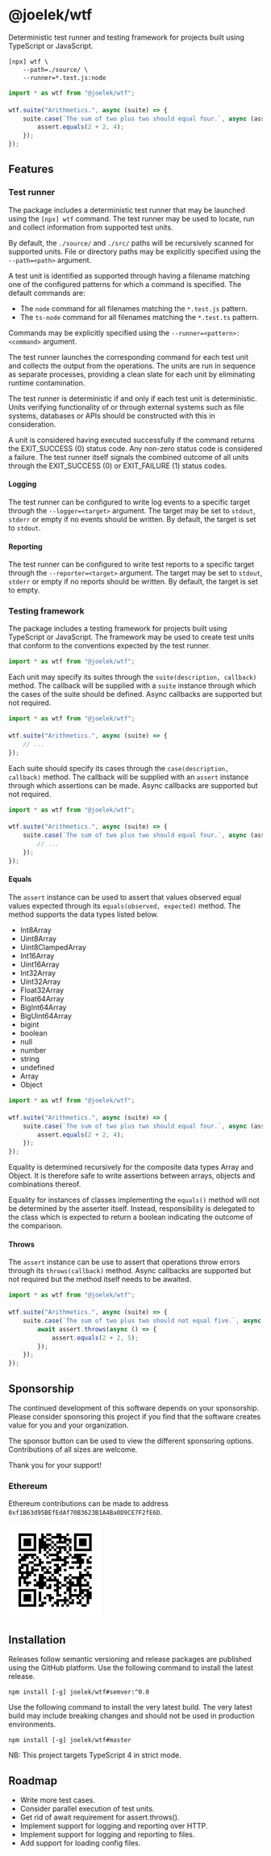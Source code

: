 # @joelek/wtf

Deterministic test runner and testing framework for projects built using TypeScript or JavaScript.

```
[npx] wtf \
	--path=./source/ \
	--runner=*.test.js:node
```

```ts
import * as wtf from "@joelek/wtf";

wtf.suite("Arithmetics.", async (suite) => {
	suite.case(`The sum of two plus two should equal four.`, async (assert) => {
		assert.equals(2 + 2, 4);
	});
});
```

## Features

### Test runner

The package includes a deterministic test runner that may be launched using the `[npx] wtf` command. The test runner may be used to locate, run and collect information from supported test units.

By default, the `./source/` and `./src/` paths will be recursively scanned for supported units. File or directory paths may be explicitly specified using the `--path=<path>` argument.

A test unit is identified as supported through having a filename matching one of the configured patterns for which a command is specified. The default commands are:

* The `node` command for all filenames matching the `*.test.js` pattern.
* The `ts-node` command for all filenames matching the `*.test.ts` pattern.

Commands may be explicitly specified using the `--runner=<pattern>:<command>` argument.

The test runner launches the corresponding command for each test unit and collects the output from the operations. The units are run in sequence as separate processes, providing a clean slate for each unit by eliminating runtime contamination.

The test runner is deterministic if and only if each test unit is deterministic. Units verifying functionality of or through external systems such as file systems, databases or APIs should be constructed with this in consideration.

A unit is considered having executed successfully if the command returns the EXIT_SUCCESS (0) status code. Any non-zero status code is considered a failure. The test runner itself signals the combined outcome of all units through the EXIT_SUCCESS (0) or EXIT_FAILURE (1) status codes.

#### Logging

The test runner can be configured to write log events to a specific target through the `--logger=<target>` argument. The target may be set to `stdout`, `stderr` or empty if no events should be written. By default, the target is set to `stdout`.

#### Reporting

The test runner can be configured to write test reports to a specific target through the `--reporter=<target>` argument. The target may be set to `stdout`, `stderr` or empty if no reports should be written. By default, the target is set to empty.

### Testing framework

The package includes a testing framework for projects built using TypeScript or JavaScript. The framework may be used to create test units that conform to the conventions expected by the test runner.

```ts
import * as wtf from "@joelek/wtf";
```

Each unit may specify its suites through the `suite(description, callback)` method. The callback will be supplied with a `suite` instance through which the cases of the suite should be defined. Async callbacks are supported but not required.

```ts
import * as wtf from "@joelek/wtf";

wtf.suite("Arithmetics.", async (suite) => {
	// ...
});
```

Each suite should specify its cases through the `case(description, callback)` method. The callback will be supplied with an `assert` instance through which assertions can be made. Async callbacks are supported but not required.

```ts
import * as wtf from "@joelek/wtf";

wtf.suite("Arithmetics.", async (suite) => {
	suite.case(`The sum of two plus two should equal four.`, async (assert) => {
		// ...
	});
});
```

#### Equals

The `assert` instance can be used to assert that values observed equal values expected through its `equals(observed, expected)` method. The method supports the data types listed below.

* Int8Array
* Uint8Array
* Uint8ClampedArray
* Int16Array
* Uint16Array
* Int32Array
* Uint32Array
* Float32Array
* Float64Array
* BigInt64Array
* BigUint64Array
* bigint
* boolean
* null
* number
* string
* undefined
* Array
* Object

```ts
import * as wtf from "@joelek/wtf";

wtf.suite("Arithmetics.", async (suite) => {
	suite.case(`The sum of two plus two should equal four.`, async (assert) => {
		assert.equals(2 + 2, 4);
	});
});
```

Equality is determined recursively for the composite data types Array and Object. It is therefore safe to write assertions between arrays, objects and combinations thereof.

Equality for instances of classes implementing the `equals()` method will not be determined by the asserter itself. Instead, responsibility is delegated to the class which is expected to return a boolean indicating the outcome of the comparison.

#### Throws

The `assert` instance can be use to assert that operations throw errors through its `throws(callback)` method. Async callbacks are supported but not required but the method itself needs to be awaited.

```ts
import * as wtf from "@joelek/wtf";

wtf.suite("Arithmetics.", async (suite) => {
	suite.case(`The sum of two plus two should not equal five.`, async (assert) => {
		await assert.throws(async () => {
			assert.equals(2 + 2, 5);
		});
	});
});
```

## Sponsorship

The continued development of this software depends on your sponsorship. Please consider sponsoring this project if you find that the software creates value for you and your organization.

The sponsor button can be used to view the different sponsoring options. Contributions of all sizes are welcome.

Thank you for your support!

### Ethereum

Ethereum contributions can be made to address `0xf1B63d95BEfEdAf70B3623B1A4Ba0D9CE7F2fE6D`.

![](./eth.png)

## Installation

Releases follow semantic versioning and release packages are published using the GitHub platform. Use the following command to install the latest release.

```
npm install [-g] joelek/wtf#semver:^0.0
```

Use the following command to install the very latest build. The very latest build may include breaking changes and should not be used in production environments.

```
npm install [-g] joelek/wtf#master
```

NB: This project targets TypeScript 4 in strict mode.

## Roadmap

* Write more test cases.
* Consider parallel execution of test units.
* Get rid of await requirement for assert.throws().
* Implement support for logging and reporting over HTTP.
* Implement support for logging and reporting to files.
* Add support for loading config files.
